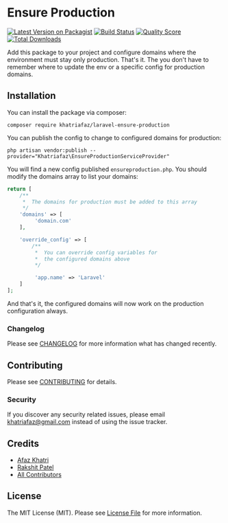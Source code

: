 
# Ensure Production

[![Latest Version on Packagist](https://img.shields.io/packagist/v/khatriafaz/laravel-ensure-production.svg?style=flat-square)](https://packagist.org/packages/khatriafaz/laravel-ensure-production)
[![Build Status](https://img.shields.io/travis/khatriafaz/laravel-ensure-production/master.svg?style=flat-square)](https://travis-ci.org/khatriafaz/laravel-ensure-production)
[![Quality Score](https://img.shields.io/scrutinizer/g/khatriafaz/laravel-ensure-production.svg?style=flat-square)](https://scrutinizer-ci.com/g/khatriafaz/laravel-ensure-production)
[![Total Downloads](https://img.shields.io/packagist/dt/khatriafaz/laravel-ensure-production.svg?style=flat-square)](https://packagist.org/packages/khatriafaz/laravel-ensure-production)

Add this package to your project and configure domains where the environment must stay only production.
That's it. The you don't have to remember where to update the env or a specific config for production domains.

## Installation
You can install the package via composer:

    composer require khatriafaz/laravel-ensure-production
You can publish the config to change to configured domains for production:

    php artisan vendor:publish --provider="Khatriafaz\EnsureProductionServiceProvider"

You will find a new config published `ensureproduction.php`.
You should modify the domains array to list your domains:

```php
return [
	/**
	 *	The domains for production must be added to this array
	 */
	'domains' => [
		 'domain.com'
	],

	'override_config' => [
		/**
		 *	You can override config variables for
		 *	the configured domains above
		 */

		 'app.name' => 'Laravel'
	]
];
```
And that's it, the configured domains will now work on the production configuration always.

### Changelog

Please see [CHANGELOG](CHANGELOG.md) for more information what has changed recently.

## Contributing

Please see [CONTRIBUTING](CONTRIBUTING.md) for details.

### Security

If you discover any security related issues, please email khatriafaz@gmail.com instead of using the issue tracker.

## Credits

- [Afaz Khatri](https://github.com/khatriafaz)
- [Rakshit Patel](https://github.com/rakshitbharat)
- [All Contributors](../../contributors)

## License

The MIT License (MIT). Please see [License File](LICENSE.md) for more information.
